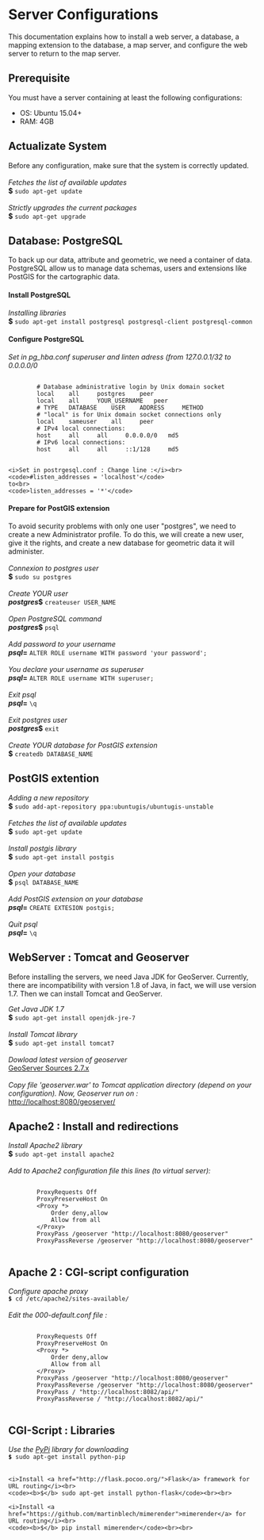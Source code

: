 <h1>Server Configurations</h1>

<p>
	This documentation explains how to install a web server, a database, a mapping extension to the database, a map server, and configure the web server to return to the map server.
</p>

<h2>Prerequisite</h2>

<p>
	You must have a server containing at least the following configurations:
	<ul>
		<li>OS: Ubuntu 15.04+</li>
		<li>RAM: 4GB</li>
	</ul>
</p>

<h2>Actualizate System</h2>

<p>
	Before any configuration, make sure that the system is correctly updated.<br><br>
	<i>Fetches the list of available updates</i><br>
	<b>$</b> <code>sudo apt-get update</code><br><br>
	<i>Strictly upgrades the current packages</i><br>
	<b>$</b> <code>sudo apt-get upgrade</code>
</p>

<h2>Database: PostgreSQL</h2>

<p>
	To back up our data, attribute and geometric, we need a container of data. PostgreSQL allow us to manage data schemas, users and extensions like PostGIS for the cartographic data.
</p>

<h4>Install PostgreSQL</h4>
<p>
	<i>Installing libraries</i><br>
	<b>$</b> <code>sudo apt-get install postgresql postgresql-client postgresql-common</code>
</p>

<h4>Configure PostgreSQL</h4>
<p>	
	<i>Set in pg_hba.conf superuser and linten adress (from 127.0.0.1/32 to 0.0.0.0/0</i><br>
	<pre><code>
		# Database administrative login by Unix domain socket
		local 	 all 	 postgres 	 peer
		local 	 all 	 YOUR_USERNAME 	 peer
		# TYPE 	 DATABASE 	 USER 	 ADDRESS 	 METHOD
		# "local" is for Unix domain socket connections only
		local 	 sameuser 	 all 	 peer
		# IPv4 local connections:
		host 	 all 	 all 	 0.0.0.0/0 	 md5
		# IPv6 local connections:
		host 	 all 	 all 	 ::1/128 	 md5
	</code></pre>

	<i>Set in postrgesql.conf : Change line :</i><br>
	<code>#listen_addresses = 'localhost'</code>
	to<br>
	<code>listen_addresses = '*'</code>
</p>

<h4>Prepare for PostGIS extension</h4>
<p>
	To avoid security problems with only one user "postgres", we need to create a new Administrator profile. To do this, we will create a new user, give it the rights, and create a new database for geometric data it will administer.<br><br>
	<i>Connexion to postgres user</i><br>
	<b>$</b> <code>sudo su postgres</code><br><br>
	<i>Create YOUR user</i><br>
	<b><i>postgres</i>$</b> <code>createuser USER_NAME</code><br><br>
	<i>Open PostgreSQL command</i><br>
	<b><i>postgres</i>$</b> <code>psql</code><br><br>
	<i>Add password to your username</i><br>
	<b><i>psql</i>=</b> <code>ALTER ROLE username WITH password 'your password';</code><br><br>
	<i>You declare your username as superuser</i><br>
	<b><i>psql</i>=</b> <code>ALTER ROLE username WITH superuser;</code><br><br>
	<i>Exit psql</i><br>
	<b><i>psql</i>=</b> <code>\q</code><br><br>
	<i>Exit postgres user</i><br>
	<b><i>postgres</i>$</b> <code>exit</code><br><br>
	<i>Create YOUR database for PostGIS extension</i><br>
	<b>$</b> <code>createdb DATABASE_NAME</code><br>
</p>

<h2>PostGIS extention</h2>

<p>
	<i>Adding a new repository</i><br>
	<b>$</b> <code>sudo add-apt-repository ppa:ubuntugis/ubuntugis-unstable</code><br><br>
	<i>Fetches the list of available updates</i><br>
	<b>$</b> <code>sudo apt-get update</code><br><br>
	<i>Install postgis library</i><br>
	<b>$</b> <code>sudo apt-get install postgis</code><br><br>
	<i>Open your database</i><br>
	<b>$</b> <code>psql DATABASE_NAME</code><br><br>
	<i>Add PostGIS extension on your database</i><br>
	<b><i>psql</i>=</b> <code>CREATE EXTESION postgis;</code><br><br>
	<i>Quit psql</i><br>
	<b><i>psql</i>=</b> <code>\q</code><br>
</p>

<h2>WebServer : Tomcat and Geoserver</h2>
<p>
	Before installing the servers, we need Java JDK for GeoServer. Currently, there are incompatibility with version 1.8 of Java, in fact, we will use version 1.7. Then we can install Tomcat and GeoServer.
</p>
<p>
	<i>Get Java JDK 1.7</i><br>
	<b>$</b> <code>sudo apt-get install openjdk-jre-7</code><br><br>
	<i>Install Tomcat library</i><br>
	<b>$</b> <code>sudo apt-get install tomcat7</code><br><br>
	<i>Dowload latest version of geoserver</i><br>
	<a href="http://geoserver.org/release/2.7.x/">GeoServer Sources 2.7.x</a><br><br>
	<i>Copy file 'geoserver.war' to Tomcat application directory (depend on your configuration). Now, Geoserver run on :</i><br>
	<a href="http://localhost:8080/geoserver/">http://localhost:8080/geoserver/</a>
</p>

<h2>Apache2 : Install and redirections</h2>
<p>
	<i>Install Apache2 library</i><br>
	<b>$</b> <code>sudo apt-get install apache2</code><br><br>
	<i>Add to Apache2 configuration file this lines (to virtual server):</i><br>
	<pre><code>
		ProxyRequests Off
		ProxyPreserveHost On
		&lt;Proxy *&gt;
			Order deny,allow
			Allow from all
		&lt;/Proxy&gt;
		ProxyPass /geoserver "http://localhost:8080/geoserver"
		ProxyPassReverse /geoserver "http://localhost:8080/geoserver"
	</code></pre>
</p>

<h2>Apache 2 : CGI-script configuration</h2>
<p>
	<i>Configure apache proxy</i><br>
	<code><b>$</b> cd /etc/apache2/sites-available/</code><br><br>
	<i>Edit the 000-default.conf file :</i>
	<pre><code>
		ProxyRequests Off
		ProxyPreserveHost On
		&lt;Proxy *&gt;
			Order deny,allow
			Allow from all
		&lt;/Proxy&gt;
		ProxyPass /geoserver "http://localhost:8080/geoserver"
		ProxyPassReverse /geoserver "http://localhost:8080/geoserver"
		ProxyPass / "http://localhost:8082/api/"
		ProxyPassReverse / "http://localhost:8082/api/"
	</code></pre>
</p>

<h2>CGI-Script : Libraries</h2>
<p>
	<i>Use the <a href="https://pypi.python.org/pypi/mimerender">PyPi</a> library for downloading </i><br>
	<code><b>$</b> sudo apt-get install python-pip</code><br><br>

	<i>Install <a href="http://flask.pocoo.org/">Flask</a> framework for URL routing</i><br>
	<code><b>$</b> sudo apt-get install python-flask</code><br><br>

	<i>Install <a href="https://github.com/martinblech/mimerender">mimerender</a> for URL routing</i><br>
	<code><b>$</b> pip install mimerender</code><br><br>
</p>


